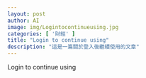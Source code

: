 ```yaml
---
layout: post
author: AI
image: img/Logintocontinueusing.jpg
categories: [ '財經' ]
title: "Login to continue using"
description: "這是一篇關於登入後繼續使用的文章"
---
```

Login to continue using